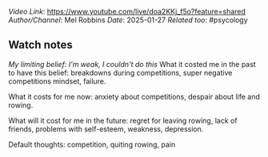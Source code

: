 *Video Link*: https://www.youtube.com/live/doa2KKj_f5o?feature=shared
*Author/Channel*: Mel Robbins
*Date*: 2025-01-27
*Related too*: #psycology 

## Watch notes
*My limiting belief: I'm weak, I couldn't do this*
 What it costed me in the past to have this belief: breakdowns during competitions, super negative competitions mindset, failure.

What it costs for me now: anxiety about competitions, despair about life and rowing.

What will it cost for me in the future: regret for leaving rowing, lack of friends, problems with self-esteem, weakness, depression.

Default thoughts: competition, quiting rowing, pain 

 
